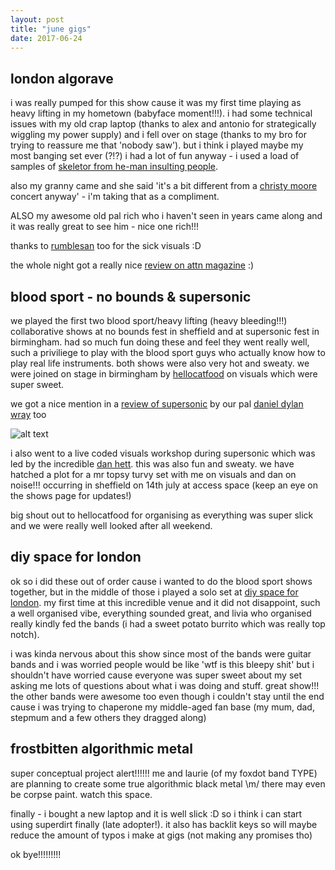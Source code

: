 ```yaml
---
layout: post
title: "june gigs"
date: 2017-06-24
---
```


## london algorave
i was really pumped for this show cause it was my first time playing as heavy lifting in my hometown (babyface moment!!!).  i had some technical issues with my old crap laptop (thanks to alex and antonio for strategically wiggling my power supply) and i fell over on stage (thanks to my bro for trying to reassure me that 'nobody saw').  but i think i played maybe my most banging set ever (?!?) i had a lot of fun anyway - i used a load of samples of <a href="https://www.youtube.com/watch?v=zloWEvRDhgI" taregt="_blank">skeletor from he-man insulting people</a>.

also my granny came and she said 'it's a bit different from a <a href="https://www.youtube.com/watch?v=cCd16mQO32M" target="_blank">christy moore</a> concert anyway' - i'm taking that as a compliment.

ALSO my awesome old pal rich who i haven't seen in years came along and it was really great to see him - nice one rich!!!

thanks to <a href="http://rumblesan.com/" target="_blank">rumblesan</a> too for the sick visuals :D

the whole night got a really nice <a href="http://www.attnmagazine.co.uk/performance/12025">review on attn magazine</a> :)

## blood sport - no bounds & supersonic
we played the first two blood sport/heavy lifting (heavy bleeding!!!) collaborative shows at no bounds fest in sheffield and at supersonic fest in birmingham.  had so much fun doing these and feel they went really well, such a priviliege to play with the blood sport guys who actually know how to play real life instruments.  both shows were also very hot and sweaty.  we were joined on stage in birmingham by <a href="http://www.hellocatfood.com/" target="_blank">hellocatfood</a> on visuals which were super sweet.

we got a nice mention in a <a href="http://www.independent.co.uk/arts-entertainment/music/reviews/supersonic-festival-birmingham-review-this-heat-jenny-hval-pictures-a7805171.html" target="_blank">review of supersonic</a> by our pal <a href="https://twitter.com/DanielDylanWray" target="_blank">daniel dylan wray</a> too

![alt text](https://s16.postimg.org/s2jpqxj3p/unnamed.jpg "pic of us at no bounds")

i also went to a live coded visuals workshop during supersonic which was led by the incredible <a href="https://danhett.com/" target="_blank">dan hett</a>.  this was also fun and sweaty.  we have hatched a plot for a mr topsy turvy set with me on visuals and dan on noise!!!  occurring in sheffield on 14th july at access space (keep an eye on the shows page for updates!)

big shout out to hellocatfood for organising as everything was super slick and we were really well looked after all weekend.

## diy space for london
ok so i did these out of order cause i wanted to do the blood sport shows together, but in the middle of those i played a solo set at <a href="https://diyspaceforlondon.org/" target="_blank">diy space for london</a>.  my first time at this incredible venue and it did not disappoint, such a well organised vibe, everything sounded great, and livia who organised really kindly fed the bands (i had a sweet potato burrito which was really top notch).

i was kinda nervous about this show since most of the bands were guitar bands and i was worried people would be like 'wtf is this bleepy shit' but i shouldn't have worried cause everyone was super sweet about my set asking me lots of questions about what i was doing and stuff.  great show!!! the other bands were awesome too even though i couldn't stay until the end cause i was trying to chaperone my middle-aged fan base (my mum, dad, stepmum and a few others they dragged along)

## frostbitten algorithmic metal
super conceptual project alert!!!!!! me and laurie (of my foxdot band TYPE) are planning to create some true algorithmic black metal \m/ there may even be corpse paint. watch this space.

finally - i bought a new laptop and it is well slick :D so i think i can start using superdirt finally (late adopter!).  it also has backlit keys so will maybe reduce the amount of typos i make at gigs (not making any promises tho)

ok bye!!!!!!!!!
